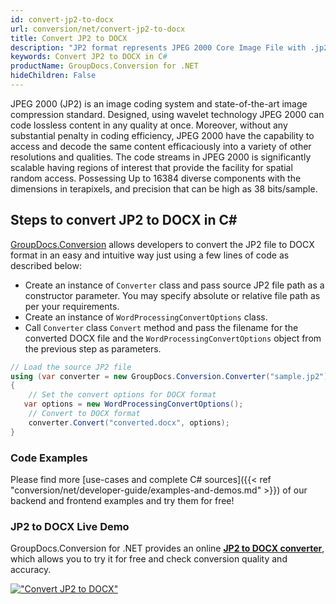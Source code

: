 ```yaml
---
id: convert-jp2-to-docx
url: conversion/net/convert-jp2-to-docx
title: Convert JP2 to DOCX
description: "JP2 format represents JPEG 2000 Core Image File with .jp2 extension. Learn how to convert JP2 to DOCX file programmatically in C# language using GroupDocs.Conversion for .NET library."
keywords: Convert JP2 to DOCX in C#
productName: GroupDocs.Conversion for .NET
hideChildren: False
---
```


JPEG 2000 (JP2) is an image coding system and state-of-the-art image compression standard. Designed, using wavelet technology JPEG 2000 can code lossless content in any quality at once. Moreover, without any substantial penalty in coding efficiency, JPEG 2000  have the capability to access and decode the same content efficaciously into a variety of other resolutions and qualities. The code streams in JPEG 2000 is significantly scalable having regions of interest that provide the facility for spatial random access. Possessing Up to 16384 diverse components with the dimensions in terapixels, and precision that can be high as 38 bits/sample.

## Steps to convert JP2 to DOCX in C#

[GroupDocs.Conversion](https://products.groupdocs.com/conversion/net) allows developers to convert the JP2 file to DOCX format in an easy and intuitive way just using a few lines of code as described below:

* Create an instance of `Converter` class and pass source JP2 file path as a constructor parameter. You may specify absolute or relative file path as per your requirements. 
* Create an instance of `WordProcessingConvertOptions` class.
* Call `Converter` class `Convert` method and pass the filename for the converted DOCX file and the `WordProcessingConvertOptions` object from the previous step as parameters.

```csharp
// Load the source JP2 file
using (var converter = new GroupDocs.Conversion.Converter("sample.jp2"))
{
    // Set the convert options for DOCX format
   var options = new WordProcessingConvertOptions();
    // Convert to DOCX format
    converter.Convert("converted.docx", options);
}
```

### Code Examples

Please find more [use-cases and complete C# sources]({{< ref "conversion/net/developer-guide/examples-and-demos.md" >}}) of our backend and frontend examples and try them for free!

### JP2 to DOCX Live Demo

GroupDocs.Conversion for .NET provides an online [**JP2 to DOCX converter**](https://products.groupdocs.app/conversion/jp2-to-docx), which allows you to try it for free and check conversion quality and accuracy.

[!["Convert JP2 to DOCX"](conversion/net/images/convert-to-docx/convert-jp2-to-docx.png)](https://products.groupdocs.app/conversion/jp2-to-docx)